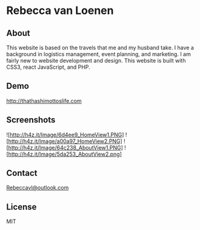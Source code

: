 # Rebecca van Loenen

## About
 This website is based on the travels that me and my husband take. I have a background in logistics management, event planning, and marketing. I am fairly new to website development and design. This website is built with CSS3, react JavaScript, and PHP.

## Demo
http://thathashimottoslife.com
## Screenshots
![http://h4z.it/Image/6d4ee9_HomeView1.PNG]
![http://h4z.it/Image/a00a97_HomeView2.PNG]
![http://h4z.it/Image/64c238_AboutView1.PNG]
![http://h4z.it/Image/5da253_AboutView2.png]
## Contact
 Rebeccavl@outlook.com

## License
MIT
